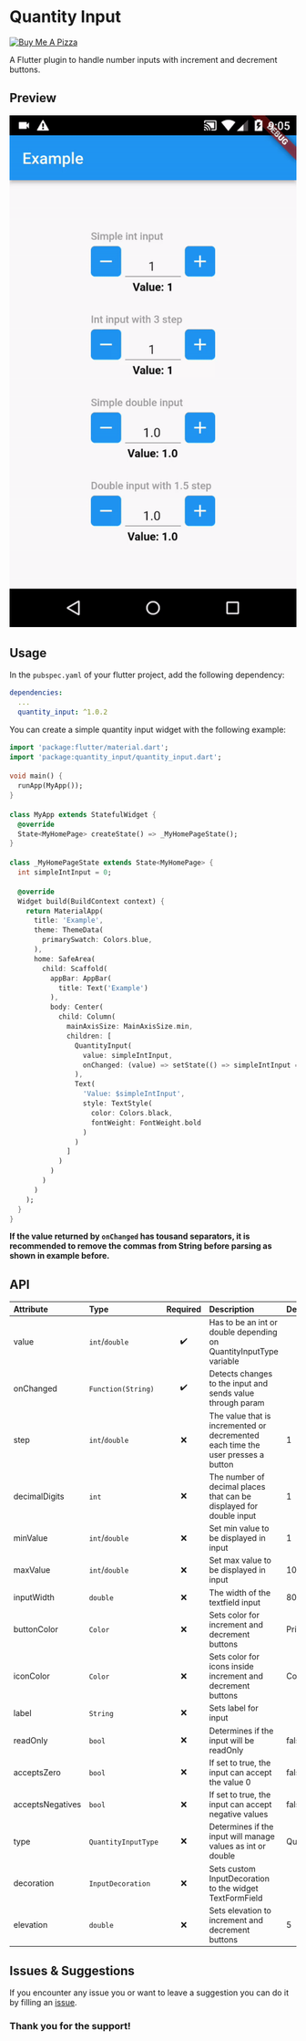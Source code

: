 # Quantity Input

<a href="https://www.buymeacoffee.com/4inka" target="_blank"><img src="https://cdn.buymeacoffee.com/buttons/v2/default-violet.png" alt="Buy Me A Pizza" style="height: 60px !important;width: 217px !important;" ></a>


A Flutter plugin to handle number inputs with increment and decrement buttons.

## Preview
![Preview](https://raw.githubusercontent.com/4inka/flutter_quantity_input/main/preview/preview.gif)

## Usage

In the `pubspec.yaml` of your flutter project, add the following dependency:

``` yaml
dependencies:
  ...
  quantity_input: ^1.0.2
```

You can create a simple quantity input widget with the following example:

``` dart
import 'package:flutter/material.dart';
import 'package:quantity_input/quantity_input.dart';

void main() {
  runApp(MyApp());
}

class MyApp extends StatefulWidget {
  @override
  State<MyHomePage> createState() => _MyHomePageState();
}

class _MyHomePageState extends State<MyHomePage> {
  int simpleIntInput = 0;

  @override
  Widget build(BuildContext context) {
    return MaterialApp(
      title: 'Example',
      theme: ThemeData(
        primarySwatch: Colors.blue,
      ),
      home: SafeArea(
        child: Scaffold(
          appBar: AppBar(
            title: Text('Example')
          ),
          body: Center(
            child: Column(  
              mainAxisSize: MainAxisSize.min,
              children: [
                QuantityInput(
                  value: simpleIntInput,
                  onChanged: (value) => setState(() => simpleIntInput = int.parse(value.replaceAll(',', '')))
                ),
                Text(
                  'Value: $simpleIntInput',
                  style: TextStyle(
                    color: Colors.black,
                    fontWeight: FontWeight.bold
                  )
                )
              ]
            )
          )
        )
      )
    );
  }
}
```

**If the value returned by `onChanged` has tousand separators, it is recommended to remove the commas from String before parsing as shown in example before.**

## API
| Attribute | Type | Required | Description | Default value |
|:---|:---|:---:|:---|:---|
| value | `int`/`double` | :heavy_check_mark: | Has to be an int or double depending on QuantityInputType variable |  |
| onChanged | `Function(String)` | :heavy_check_mark: | Detects changes to the input and sends value through param |  |
| step | `int`/`double` | :x: | The value that is incremented or decremented each time the user presses a button | 1 |
| decimalDigits | `int` | :x: | The number of decimal places that can be displayed for double input | 1 |
| minValue | `int`/`double` | :x: | Set min value to be displayed in input | 1 |
| maxValue | `int`/`double` | :x: | Set max value to be displayed in input | 100 |
| inputWidth | `double` | :x: | The width of the textfield input | 80 |
| buttonColor | `Color` | :x: | Sets color for increment and decrement buttons | Primary app color |
| iconColor | `Color` | :x: | Sets color for icons inside increment and decrement buttons | Colors.white |
| label | `String` | :x: | Sets label for input |  |
| readOnly | `bool` | :x: | Determines if the input will be readOnly | false |
| acceptsZero | `bool` | :x: | If set to true, the input can accept the value 0 | false |
| acceptsNegatives | `bool` | :x: | If set to true, the input can accept negative values | false |
| type | `QuantityInputType` | :x: | Determines if the input will manage values as int or double | QuantityInputType.int |
| decoration | `InputDecoration` | :x: | Sets custom InputDecoration to the widget TextFormField |  |
| elevation | `double` | :x: | Sets elevation to increment and decrement buttons | 5 |

## Issues & Suggestions
If you encounter any issue you or want to leave a suggestion you can do it by filling an [issue](https://github.com/4inka/flutter_quantity_input/issues).

### Thank you for the support!
